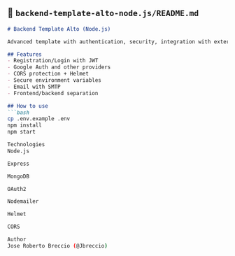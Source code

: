 ## 🔴 `backend-template-alto-node.js/README.md`

```md
# Backend Template Alto (Node.js)

Advanced template with authentication, security, integration with external services, and scalability.

## Features
- Registration/Login with JWT
- Google Auth and other providers
- CORS protection + Helmet
- Secure environment variables
- Email with SMTP
- Frontend/backend separation

## How to use
```bash
cp .env.example .env
npm install
npm start

Technologies
Node.js

Express

MongoDB

OAuth2

Nodemailer

Helmet

CORS

Author
Jose Roberto Breccio (@Jbreccio)